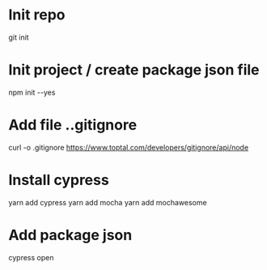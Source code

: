 # Init repo
git init

# Init project / create package json file
npm init --yes

# Add file ..gitignore
curl -o .gitignore https://www.toptal.com/developers/gitignore/api/node

# Install cypress
yarn add cypress
yarn add mocha
yarn add mochawesome

# Add package json
cypress open



